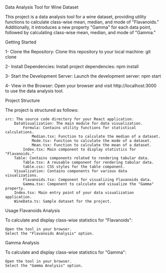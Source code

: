 Data Analysis Tool for Wine Dataset

This project is a data analysis tool for a wine dataset, providing utility functions to calculate class-wise mean, median, and mode of "Flavanoids." Additionally, it introduces a new property "Gamma" for each data point, followed by calculating class-wise mean, median, and mode of "Gamma."

Getting Started

1- Clone the Repository: Clone this repository to your local machine:
git clone <repository-url>

2- Install Dependencies: Install project dependencies:
npm install

3- Start the Development Server: Launch the development server:
npm start

4- View in the Browser: Open your browser and visit http://localhost:3000 to use the data analysis tool.

Project Structure

The project is structured as follows:

    src: The source code directory for your React application.
        DataVisualization: The main module for data visualization.
            Formula: Contains utility functions for statistical calculations.
                Median.tsx: Function to calculate the median of a dataset.
                Mode.tsx: Function to calculate the mode of a dataset.
                Mean.tsx: Function to calculate the mean of a dataset.
            Index.tsx: Main component to display statistics for "Flavanoids."
        Table: Contains components related to rendering tabular data.
            Table.tsx: A reusable component for rendering tabular data.
            table.css: CSS styles for the table component.
        Visualization: Contains components for various data visualizations.
            Flavanoids.tsx: Component for visualizing Flavanoids data.
            Gamma.tsx: Component to calculate and visualize the "Gamma" property.
        Index.tsx: Main entry point of your data visualization application.
        WineData.ts: Sample dataset for the project.

Usage
Flavanoids Analysis

To calculate and display class-wise statistics for "Flavanoids":

    Open the tool in your browser.
    Select the "Flavanoids Analysis" option.

Gamma Analysis

To calculate and display class-wise statistics for "Gamma":

    Open the tool in your browser.
    Select the "Gamma Analysis" option.

